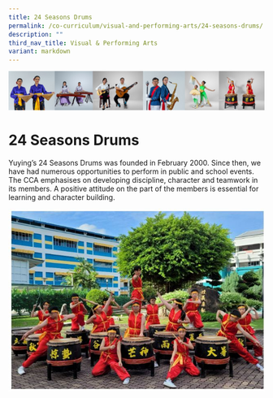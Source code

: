 ```yaml
---
title: 24 Seasons Drums
permalink: /co-curriculum/visual-and-performing-arts/24-seasons-drums/
description: ""
third_nav_title: Visual & Performing Arts
variant: markdown
---
```

![](/images/CCA/Collage-art.jpg)

24 Seasons Drums
===============
Yuying’s 24 Seasons Drums was founded in February 2000. Since then, we have had numerous opportunities to perform in public and school events. The CCA emphasises on developing discipline, character and teamwork in its members. A positive attitude on the part of the members is essential for learning and character building.


![](/images/24SD.jpeg)